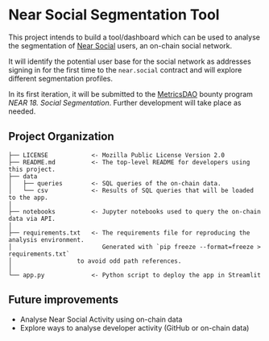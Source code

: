 Near Social Segmentation Tool
==============================

This project intends to build a tool/dashboard which can be used to analyse the segmentation of [Near Social](http://near.social) users, an on-chain social network. 

It will identify the potential user base for the social network as addresses signing in for the first time to the `near.social` contract and will explore different segmentation profiles.

In its first iteration, it will be submitted to the [MetricsDAO](https://metricsdao.xyz/) bounty program *NEAR 18. Social Segmentation*. Further development will take place as needed.



Project Organization
------------

    ├── LICENSE            <- Mozilla Public License Version 2.0
    ├── README.md          <- The top-level README for developers using this project.
    ├── data
    │   ├── queries        <- SQL queries of the on-chain data.
    │   └── csv            <- Results of SQL queries that will be loaded to the app.
    │
    ├── notebooks          <- Jupyter notebooks used to query the on-chain data via API.
    │
    ├── requirements.txt   <- The requirements file for reproducing the analysis environment.
    │                         Generated with `pip freeze --format=freeze > requirements.txt` 
    │   		       to avoid odd path references.
    │
    └── app.py             <- Python script to deploy the app in Streamlit


Future improvements
------------

- Analyse Near Social Activity using on-chain data
- Explore ways to analyse developer activity (GitHub or on-chain data)
